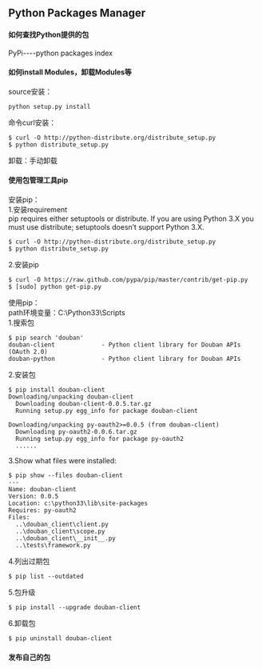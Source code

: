 ## Python Packages Manager

#### 如何查找Python提供的包
PyPi----python packages index

#### 如何install Modules，卸载Modules等
source安装：  

    python setup.py install  

命令curl安装：  

    $ curl -O http://python-distribute.org/distribute_setup.py
    $ python distribute_setup.py

卸载：手动卸载  

#### 使用包管理工具pip
安装pip：  
1.安装requirement  
pip requires either setuptools or distribute. If you are using Python 3.X you must use distribute; setuptools doesn’t support Python 3.X.

    $ curl -O http://python-distribute.org/distribute_setup.py
    $ python distribute_setup.py

2.安装pip  

    $ curl -O https://raw.github.com/pypa/pip/master/contrib/get-pip.py
    $ [sudo] python get-pip.py

使用pip：  
path环境变量：C:\Python33\Scripts\
1.搜索包  

    $ pip search 'douban'
    douban-client             - Python client library for Douban APIs (OAuth 2.0)
    douban-python             - Python client library for Douban APIs

2.安装包  

    $ pip install douban-client
    Downloading/unpacking douban-client
      Downloading douban-client-0.0.5.tar.gz
      Running setup.py egg_info for package douban-client

    Downloading/unpacking py-oauth2>=0.0.5 (from douban-client)
      Downloading py-oauth2-0.0.6.tar.gz
      Running setup.py egg_info for package py-oauth2
      ......

3.Show what files were installed:  

    $ pip show --files douban-client
    ---
    Name: douban-client
    Version: 0.0.5
    Location: c:\python33\lib\site-packages
    Requires: py-oauth2
    Files:
      ..\douban_client\client.py
      ..\douban_client\scope.py
      ..\douban_client\__init__.py
      ..\tests\framework.py

4.列出过期包  

    $ pip list --outdated

5.包升级  

    $ pip install --upgrade douban-client

6.卸载包  

    $ pip uninstall douban-client

#### 发布自己的包